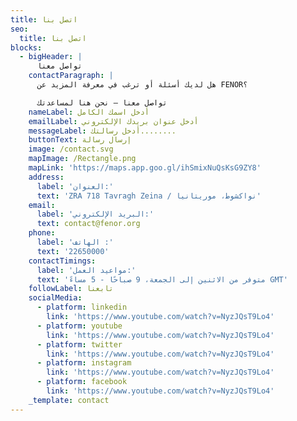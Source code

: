 ```yaml
---
title: اتصل بنا
seo:
  title: اتصل بنا
blocks:
  - bigHeader: |
      تواصل معنا
    contactParagraph: |
      هل لديك أسئلة أو ترغب في معرفة المزيد عن FENOR؟

      تواصل معنا — نحن هنا لمساعدتك
    nameLabel: أدخل اسمك الكامل
    emailLabel: أدخل عنوان بريدك الإلكتروني
    messageLabel: أدخل رسالتك........
    buttonText: إرسال رسالة
    image: /contact.svg
    mapImage: /Rectangle.png
    mapLink: 'https://maps.app.goo.gl/ihSmixNuQsKsG9ZY8'
    address:
      label: 'العنوان:'
      text: 'ZRA 718 Tavragh Zeina / نواكشوط، موريتانيا'
    email:
      label: 'البريد الإلكتروني:'
      text: contact@fenor.org
    phone:
      label: 'الهاتف :'
      text: '22650000'
    contactTimings:
      label: 'مواعيد العمل:'
      text: 'متوفر من الاثنين إلى الجمعة، 9 صباحًا - 5 مساءً GMT'
    followLabel: تابعنا
    socialMedia:
      - platform: linkedin
        link: 'https://www.youtube.com/watch?v=NyzJQsT9Lo4'
      - platform: youtube
        link: 'https://www.youtube.com/watch?v=NyzJQsT9Lo4'
      - platform: twitter
        link: 'https://www.youtube.com/watch?v=NyzJQsT9Lo4'
      - platform: instagram
        link: 'https://www.youtube.com/watch?v=NyzJQsT9Lo4'
      - platform: facebook
        link: 'https://www.youtube.com/watch?v=NyzJQsT9Lo4'
    _template: contact
---
```

